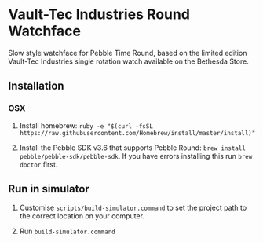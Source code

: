 # Vault-Tec Industries Round Watchface

Slow style watchface for Pebble Time Round, based on the limited edition Vault-Tec Industries single rotation watch available on
the Bethesda Store.

## Installation

### OSX

1.  Install homebrew: `ruby -e "$(curl -fsSL https://raw.githubusercontent.com/Homebrew/install/master/install)"`

2.  Install the Pebble SDK v3.6 that supports Pebble Round: `brew install pebble/pebble-sdk/pebble-sdk`. If you have
    errors installing this run `brew doctor` first.

## Run in simulator

1.  Customise `scripts/build-simulator.command` to set the project path to the correct location on your computer.

2.  Run `build-simulator.command`